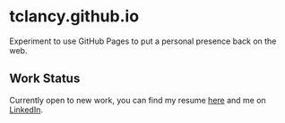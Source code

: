 # tclancy.github.io

Experiment to use GitHub Pages to put a personal presence back on the web. 

## Work Status

Currently open to new work, you can find my resume [here](assets/tom-clancy-standard-resume-cc.pdf) 
and me on [LinkedIn](https://www.linkedin.com/in/tomclancy/).
